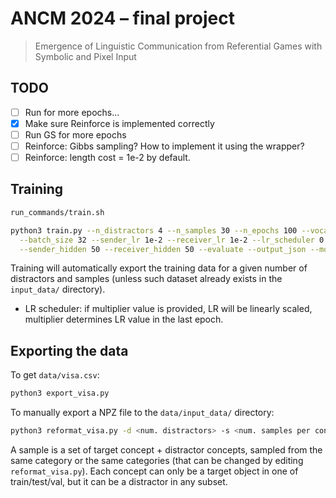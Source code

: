 # ANCM 2024 – final project

> Emergence of Linguistic Communication from Referential Games with Symbolic and Pixel Input


## TODO
- [ ] Run for more epochs...
- [x] Make sure Reinforce is implemented correctly
- [ ] Run GS for more epochs
- [ ] Reinforce: Gibbs sampling? How to implement it using the wrapper?
- [ ] Reinforce: length cost = 1e-2 by default.

## Training
```bash
run_commands/train.sh
```

```bash
python3 train.py --n_distractors 4 --n_samples 30 --n_epochs 100 --vocab_size 100 --max_len 10 \
  --batch_size 32 --sender_lr 1e-2 --receiver_lr 1e-2 --lr_scheduler 0.1 \
  --sender_hidden 50 --receiver_hidden 50 --evaluate --output_json --mode rf 
```

Training will automatically export the training data for a given number of distractors and samples (unless such dataset already exists in the `input_data/` directory).

* LR scheduler: if multiplier value is provided, LR will be linearly scaled, multiplier determines LR value in the last epoch. 

## Exporting the data

To get `data/visa.csv`:
```bash
python3 export_visa.py
```

To manually export a NPZ file to the `data/input_data/` directory:
```bash
python3 reformat_visa.py -d <num. distractors> -s <num. samples per concept>
```

A sample is a set of target concept + distractor concepts, sampled from the same category or the same categories (that can be changed by editing `reformat_visa.py`). Each concept can only be a target object in one of train/test/val, but it can be a distractor in any subset.



